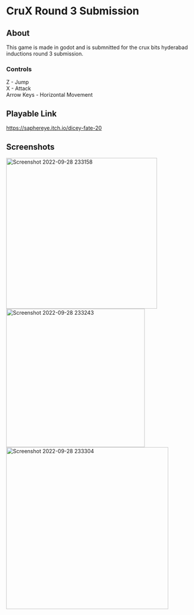 # CruX Round 3 Submission

## About
This game is made in godot and is submnitted for the crux bits hyderabad inductions round 3 submission.

### Controls
Z - Jump  
X - Attack  
Arrow Keys - Horizontal Movement

## Playable Link
https://saphereye.itch.io/dicey-fate-20

## Screenshots
<img width="404" alt="Screenshot 2022-09-28 233158" src="https://user-images.githubusercontent.com/59739923/192856009-8a260904-0e8c-4e00-9b53-52477adde699.png">
<img width="371" alt="Screenshot 2022-09-28 233243" src="https://user-images.githubusercontent.com/59739923/192856021-3f36c609-99b4-496b-a435-92614c4f8bb0.png">
<img width="434" alt="Screenshot 2022-09-28 233304" src="https://user-images.githubusercontent.com/59739923/192856023-d180481d-ecc4-44f3-8e1a-fdb8d4417270.png">
